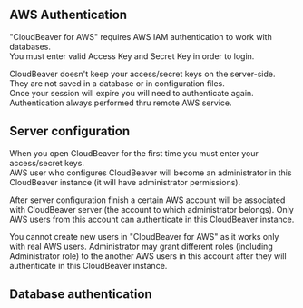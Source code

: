 ## AWS Authentication

"CloudBeaver for AWS" requires AWS IAM authentication to work with databases.  
You must enter valid Access Key and Secret Key in order to login.  

CloudBeaver doesn't keep your access/secret keys on the server-side. They are not saved in a database or in configuration files.  
Once your session will expire you will need to authenticate again. Authentication always performed thru remote AWS service.

## Server configuration

When you open CloudBeaver for the first time you must enter your access/secret keys.  
AWS user who configures CloudBeaver will become an administrator in this CloudBeaver instance (it will have administrator permissions).  

After server configuration finish a certain AWS account will be associated with CloudBeaver server (the account to which administrator belongs). Only AWS users from this account can authenticate in this CloudBeaver instance.  

You cannot create new users in "CloudBeaver for AWS" as it works only with real AWS users. 
Administrator may grant different roles (including Administrator role) to the another AWS users in this account after they will authenticate in this CloudBeaver instance.  


## Database authentication